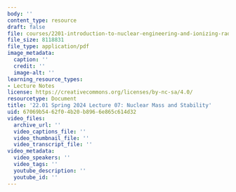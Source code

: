 ```yaml
---
body: ''
content_type: resource
draft: false
file: courses/2201-introduction-to-nuclear-engineering-and-ionizing-radiation/mit22_01_s24_nuclear_mass.pdf
file_size: 8118831
file_type: application/pdf
image_metadata:
  caption: ''
  credit: ''
  image-alt: ''
learning_resource_types:
- Lecture Notes
license: https://creativecommons.org/licenses/by-nc-sa/4.0/
resourcetype: Document
title: '22.01 Spring 2024 Lecture 07: Nuclear Mass and Stability'
uid: 67069b54-62f0-4b20-b896-6e865c614d32
video_files:
  archive_url: ''
  video_captions_file: ''
  video_thumbnail_file: ''
  video_transcript_file: ''
video_metadata:
  video_speakers: ''
  video_tags: ''
  youtube_description: ''
  youtube_id: ''
---
```

